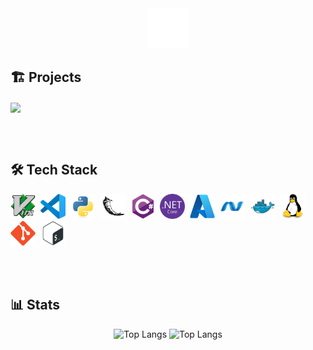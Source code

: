 <div align="center">
  <img src="sourcecode2.png" alt=""/>
</div>

<!--

<div align="center">
  <img alt="github-snake" src="github-user-contribution.svg" />
</div> https://platane.github.io/snk/ 

</br></br>

-->



## :building_construction: Projects
<a href="https://github.com/bartolek153/bot-messenger">
  <img align="center" src="https://github-readme-stats.vercel.app/api/pin/?username=bartolek153&repo=bot-messenger" />
</a>

</br></br>

## :hammer_and_wrench: Tech Stack

<div>
  <img src="https://github.com/devicons/devicon/blob/master/icons/vim/vim-original.svg" title="Vim" alt="Vim" width="40" height="40"/>&nbsp;
  <img src="https://github.com/devicons/devicon/blob/master/icons/vscode/vscode-original.svg" title="VSCode" alt="VSCode" width="40" height="40"/>&nbsp;
  <img src="https://github.com/devicons/devicon/blob/master/icons/python/python-original.svg" title="Python" alt="Python" width="40" height="40"/>&nbsp;
  <img src="https://github.com/devicons/devicon/blob/master/icons/flask/flask-original.svg" title="Flask" alt="Flask" width="40" height="40"/>&nbsp;
  <img src="https://github.com/devicons/devicon/blob/master/icons/csharp/csharp-original.svg" title="CSharp" alt="CSharp" width="40" height="40"/>&nbsp;
  <img src="https://github.com/devicons/devicon/blob/master/icons/dotnetcore/dotnetcore-original.svg" title=".NET Core" alt=".NET Core" width="40" height="40"/>&nbsp;
  <img src="https://github.com/devicons/devicon/blob/master/icons/azure/azure-original.svg" title="Azure" alt="Azure" width="40" height="40"/>&nbsp;
  <img src="https://github.com/devicons/devicon/blob/master/icons/dot-net/dot-net-original.svg" title="ASP.NET Core" alt="ASP.NET Core" width="40" height="40"/>&nbsp;
  <img src="https://github.com/devicons/devicon/blob/master/icons/docker/docker-original.svg" title="Docker" alt="Docker" width="40" height="40"/>&nbsp;
  <img src="https://github.com/devicons/devicon/blob/master/icons/linux/linux-original.svg" title="Linux" alt="Linux" width="40" height="40"/>&nbsp;
  <img src="https://github.com/devicons/devicon/blob/master/icons/git/git-original.svg" title="Git" alt="Git" width="40" height="40"/>&nbsp;
  <img src="https://github.com/devicons/devicon/blob/master/icons/bash/bash-original.svg" title="Bash" alt="Bash" width="40" height="40"/>&nbsp;
</div>

</br></br>

## :bar_chart: Stats

<div align="center">
  <img height="171.5em" src="https://github-readme-stats.vercel.app/api?username=bartolek153&count_private=true&show_icons=true&theme=dracula&hide_border=true" alt="Top Langs">

  <img height="171.5em" src="https://github-readme-stats.vercel.app/api/top-langs/?username=bartolek153&layout=compact&langs_count=5&hide_border=true&hide_title=true&theme=dracula" alt="Top Langs">
</div>

<!--
**bartolek153/bartolek153** is a ✨ _special_ ✨ repository because its `README.md` (this file) appears on your GitHub profile.
![Visitor Count](https://profile-counter.glitch.me/bartolek153/count.svg)

Here are some ideas to get you started:

- 🔭 I’m currently working on ...
- 🌱 I’m currently learning ...
- 👯 I’m looking to collaborate on ...
- 🤔 I’m looking for help with ...
- 💬 Ask me about ...
- 📫 How to reach me: ...
- 😄 Pronouns: ...
- ⚡ Fun fact: ...

[![Streak](http://github-readme-streak-stats.herokuapp.com?user=bartolek153&theme=dracula&hide_border=true)](https://git.io/streak-stats)

-->
